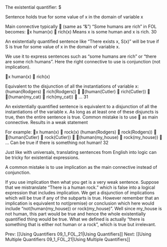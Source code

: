﻿The existential quantifier: $

Sentence holds true for some value of x in the domain of variable x

Main connective typically  (same as “&”)
“Some humans are rich” in FOL becomes:
	x human(x)  rich(x)
Means x is some human and x is rich.
30

An existentially  quantified sentence like “There exists x, S(x)” will be true if S is true for some value of x in the domain of variable x.

We use it to express sentences such as “some humans are rich” or “there are some rich humans”.  Here the right connective to use is conjunction (not implication).

x human(x)  rich(x)

Equivalent to the disjunction of all the  instantiations of variable x:
	(human(Rodgers)  rich(Rodgers))  (human(Cutler)  rich(Cutler))  (human(my_cat)  rich(my_cat))  …
31

An existentially quantified sentence is equivalent to a disjunction of all the instantiations of the variable x. As long as at least one of these disjuncts is true, then the entire sentence is true.
Common mistake is to use  as main connective.
Results in a weak statement

For example: x human(x)  rock(x)
	(human(Rodgers)  rock(Rodgers))  (human(Cutler)  rock(Cutler))  (human(my_house)  rock(my_house))  …
Can be true if there is something not human!
32

Just like with universals, translating sentences from English into logic can be tricky for existential expressions.

A common mistake is to use implication as the main connective instead of conjunction.

If you use implication then what you get is a very weak sentence. Suppose that we mistranslate “There is a human rock.” which is false into a logical expression that includes implication. We get a disjunction of implications which will be true if any of the subparts is true.
However remember that an implication is equivalent to not(premise) or conclusion which here would include “not(human(my_house)) or rock(my_house)”. Well since my_house is not human, this part would be true and hence the whole existentially quantified thing would be true.  What we defined is actually “there is something that is either not human or  a rock”, which is true but irrelevant.

Prev: [[Using Quantifiers 09_1_FOL_21|Using Quantifiers]]
Next: [[Using Multiple Quantifiers 09_1_FOL_21|Using Multiple Quantifiers]]